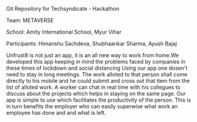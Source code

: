 Git Repository for Techsyndicate - Hackathon

Team: METAVERSE

School: Amity International School, Myur Vihar

Participants:
Himanshu Sachdeva,
Shubhaankar Sharma,
Ayush Bajaj

Unfrust8 is not just an app, it is  an all new way to work from home.We developed this app keeping in mind the problems faced by companies in these times of lockdown and social distancing Using our app one dosen't  need to stay in long meetings. The work alloted to  that person shall come directly to his mobile and he could submit and cross out that item from the list of alloted work. A worker can chat in real time with his collegues to discuss about the projects which helps in staying on the same page. Our app is simple to use which facilitates the productivity of the person. This is in turn benefits the employer who can easily superwise what work an employee has done and and what is left.